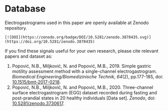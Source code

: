 # Database

Electrogastrograms used in this paper are openly available at Zenodo repository.

```
[![DOI](https://zenodo.org/badge/DOI/10.5281/zenodo.3878435.svg)](https://doi.org/10.5281/zenodo.3878435)
```

If you find these signals useful for your own research, please cite relevant papers and dataset as:

1. Popović, N.B., Miljković, N. and Popović, M.B., 2019. Simple gastric motility assessment method with a single-channel electrogastrogram. *Biomedical Engineering/Biomedizinische Technik*, *64*(2), pp.177-185, doi: [10.1515/bmt-2017-0218](https://doi.org/10.1515/bmt-2017-0218).
2. Popović, N.B., Miljković, N. and Popović, M.B., 2020. Three-channel surface electrogastrogram (EGG) dataset recorded during fasting and post-prandial states in 20 healthy individuals [Data set]. *Zenodo*, doi: [10.5281/zenodo.3730617](https://doi.org/10.5281/zenodo.3730617).